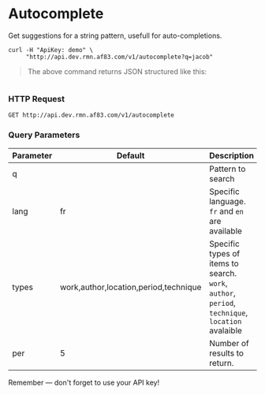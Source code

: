 # Autocomplete

Get suggestions for a string pattern, usefull for auto-completions.

```shell
curl -H "ApiKey: demo" \
     "http://api.dev.rmn.af83.com/v1/autocomplete?q=jacob"
```

> The above command returns JSON structured like this:

<pre class="live_requests" data-collapsed="false" data-path="/v1/autocomplete?q=jacob">
</pre>

### HTTP Request

`GET http://api.dev.rmn.af83.com/v1/autocomplete`

### Query Parameters

Parameter  | Default      | Description
---------  | -------      | -----------
q          |              | Pattern to search
lang       | fr           | Specific language. `fr` and `en` are available
types      | work,author,location,period,technique  | Specific types of items to search. `work`, `author`, `period`, `technique`, `location` avalaible
per        | 5            | Number of results to return.


<aside class="success">
Remember — don't forget to use your API key!
</aside>
